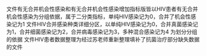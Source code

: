 文件有无合并机会性感染和有无合并机会性感染增加指标版皆以HIV患者有无合并机会性感染为分组依据，属于二分类指标，单纯HIV感染记为0，合并了机会性感染记为1 
文件HIV合并感染种类详细分区，以单纯HIV感染记为0，合并真菌感染记为1，合并细菌感染记为2，合并病毒感染记为3，多种混合感染记为4 为划分分组的依据 
文件HIV患者数据整理为经过苏老师重新整理填补了抗菌治疗部分缺失数据的文件
